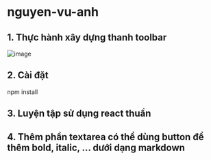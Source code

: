 ﻿# nguyen-vu-anh
## 1. Thực hành xây dựng thanh toolbar
![image](https://user-images.githubusercontent.com/79705477/153832125-0968b0e0-d916-4a18-bc99-38761c86b4f1.png)
## 2. Cài đặt
npm install
## 3. Luyện tập sử dụng react thuần 
## 4. Thêm phần textarea có thể dùng button để thêm bold, italic, ... dưới dạng markdown
